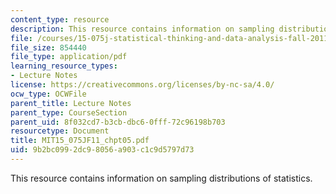 ```yaml
---
content_type: resource
description: This resource contains information on sampling distributions of statistics.
file: /courses/15-075j-statistical-thinking-and-data-analysis-fall-2011/9b2bc0992dc98056a903c1c9d5797d73_MIT15_075JF11_chpt05.pdf
file_size: 854440
file_type: application/pdf
learning_resource_types:
- Lecture Notes
license: https://creativecommons.org/licenses/by-nc-sa/4.0/
ocw_type: OCWFile
parent_title: Lecture Notes
parent_type: CourseSection
parent_uid: 8f032cd7-b3cb-dbc6-0fff-72c96198b703
resourcetype: Document
title: MIT15_075JF11_chpt05.pdf
uid: 9b2bc099-2dc9-8056-a903-c1c9d5797d73
---
```

This resource contains information on sampling distributions of statistics.